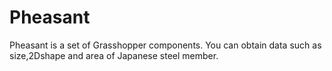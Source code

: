 # Pheasant
Pheasant is a set of Grasshopper components.
You can obtain data such as size,2Dshape and area of Japanese steel member.
